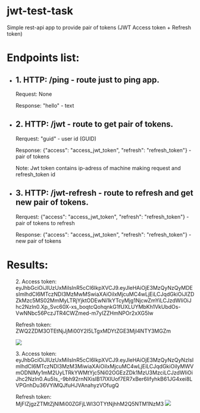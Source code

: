 # jwt-test-task
Simple rest-api app to provide pair of tokens (JWT Access token + Refresh token)

<h1>Endpoints list:</h1>
<ul>
<li></p><h2>1. HTTP: /ping - route just to ping app.</h2>
</p>Request: None
</p>Response: "hello" - text
</li>
<li></p><h2>2. HTTP: /jwt - route to get pair of tokens.</h2>
</p>Rerquest: "guid" - user id (GUID)
</p>Response: {"access": "access_jwt_token", "refresh": "refresh_token"} - pair of tokens
</p>Note: Jwt token contains ip-adress of machine making request and refresh_token id
</li>
<li></p><h2>3. HTTP: /jwt-refresh - route to refresh and get new pair of tokens.</h2>
</p>Rerquest: {"access": "access_jwt_token", "refresh": "refresh_token"} - pair of tokens to refresh
</p>Response: {"access": "access_jwt_token", "refresh": "refresh_token"} - new pair of tokens
</li>
</ul>

<h1>Results:</h1>
<ul>
</p>2. Access token: eyJhbGciOiJIUzUxMiIsInR5cCI6IkpXVCJ9.eyJleHAiOjE3MzQyNzQyMDEsImlhdCI6MTczNDI3MzMwMSwiaXAiOiIxMjcuMC4wLjEiLCJqdGkiOiJlZDZkMzc5MS02MmMyLTRjYjktODEwNi1kYTcyMjg1NjcwZmYiLCJzdWIiOiJhc2NzIn0.Xp_Svc60X-xs_boqtcQohqnkG1fUXLUYMbKh1VkUbdOs-VwNNbc56PczJTR4CWZmed-m7yIZZHmNPOr2xXG5lw
</p> Refresh token: ZWQ2ZDM3OTEtNjJjMi00Y2I5LTgxMDYtZGE3MjI4NTY3MGZm
</p><image src ="https://github.com/user-attachments/assets/f9fd13f6-33e6-4fd2-aaa7-0e8d565d3c00"></image>
</p>3. Access token: eyJhbGciOiJIUzUxMiIsInR5cCI6IkpXVCJ9.eyJleHAiOjE3MzQyNzQyNzIsImlhdCI6MTczNDI3MzM3MiwiaXAiOiIxMjcuMC4wLjEiLCJqdGkiOiIyMWVmODNlMy1mM2UyLTRkYWMtYjc5Ni02OGEzZDk1MzU3MzciLCJzdWIiOiJhc2NzIn0.Au5Is_-9bh92rnNXisIB17lXIUof7ER7xBer6lifyhkB61JG4xei8LVPGnhDu36VYiMQJfuHJVAnahyzVOfugQ
</p> Refresh token: MjFlZjgzZTMtZjNlMi00ZGFjLWI3OTYtNjhhM2Q5NTM1NzM3
<image src ="https://github.com/user-attachments/assets/d5e90be8-e84f-487b-abd2-24119d7f42f1"></image>
</ul>
